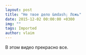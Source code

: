 ```yaml
---
layout: post
title: "Не твое дело &mdash; Ложь"
date: 2015-12-02 00:00:00 +0300
img: ""
tags: Imported
author: vlaim
---
```


В этом видео прекрасно все.